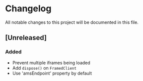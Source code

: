 # Changelog
All notable changes to this project will be documented in this file.

## [Unreleased]

### Added
- Prevent multiple iframes being loaded
- Add `dispose()` on `FramedClient`
- Use 'amsEndpoint' property by default